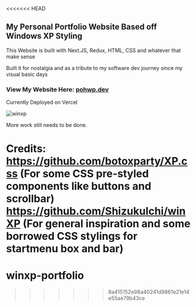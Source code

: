 <<<<<<< HEAD
## My Personal Portfolio Website Based off Windows XP Styling

This Website is built with Next.JS, Redux, HTML, CSS and whatever that make sense

Built it for nostalgia and as a tribute to my software dev journey since my visual basic days

### View My Website Here: [pohwp.dev](https://pohwp.dev)

Currently Deployed on Vercel

![winxp](https://user-images.githubusercontent.com/7589432/223458352-89742c9d-3528-4608-a124-f6bd3a9d3ef5.gif)


More work still needs to be done.


Credits:
https://github.com/botoxparty/XP.css (For some CSS pre-styled components like buttons and scrollbar)
https://github.com/ShizukuIchi/winXP (For general inspiration and some borrowed CSS stylings for startmenu box and bar)
=======
# winxp-portfolio
>>>>>>> 8a415152e98a40241d9861e21e14e55ae79b43ce
